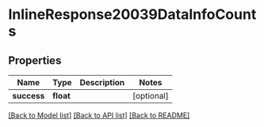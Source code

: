 # InlineResponse20039DataInfoCounts

## Properties
Name | Type | Description | Notes
------------ | ------------- | ------------- | -------------
**success** | **float** |  | [optional] 

[[Back to Model list]](../README.md#documentation-for-models) [[Back to API list]](../README.md#documentation-for-api-endpoints) [[Back to README]](../README.md)

